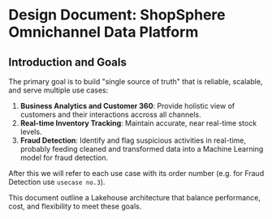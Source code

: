 # Design Document: ShopSphere Omnichannel Data Platform

## Introduction and Goals

The primary goal is to build "single source of truth" that is reliable, scalable, and serve multiple use cases:

1. **Business Analytics and Customer 360**: Provide holistic view of customers and their interactions accross all channels.
2. **Real-time Inventory Tracking**: Maintain accurate, near real-time stock levels.
3. **Fraud Detection**: Identify and flag suspicious activities in real-time, probably feeding cleaned and transformed data into a Machine Learning model for fraud detection.

After this we will refer to each use case with its order number (e.g. for Fraud Detection use `usecase no.3`).

This document outline a Lakehouse architecture that balance performance, cost, and flexibility to meet these goals.

## 